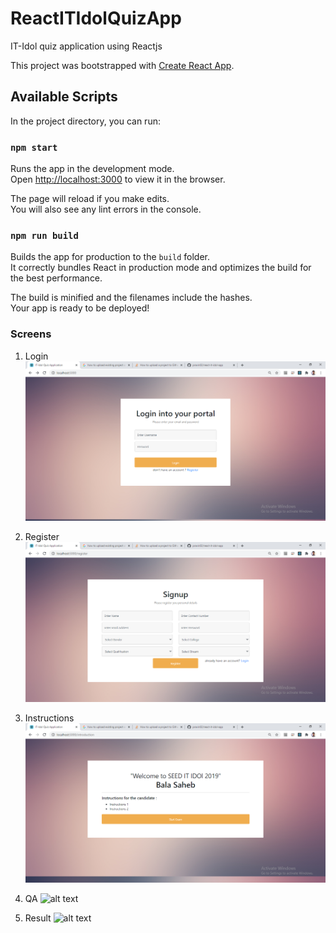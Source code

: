 # ReactITIdolQuizApp
IT-Idol quiz application using Reactjs

This project was bootstrapped with [Create React App](https://github.com/facebook/create-react-app).

## Available Scripts

In the project directory, you can run:

### `npm start`

Runs the app in the development mode.<br />
Open [http://localhost:3000](http://localhost:3000) to view it in the browser.

The page will reload if you make edits.<br />
You will also see any lint errors in the console.

### `npm run build`

Builds the app for production to the `build` folder.<br />
It correctly bundles React in production mode and optimizes the build for the best performance.

The build is minified and the filenames include the hashes.<br />
Your app is ready to be deployed!

### Screens
1) Login
![alt text](https://github.com/pravin02/react-it-idol-app/blob/master/screenshots/Login.png)

2) Register
![alt text](https://github.com/pravin02/react-it-idol-app/blob/master/screenshots/Register.png)

3) Instructions
![alt text](https://github.com/pravin02/react-it-idol-app/blob/master/screenshots/Instructions.png)

4) QA
![alt text](https://github.com/pravin02/react-it-idoluiz-app/blob/master/screenshots/QA.png)

5) Result
![alt text](https://github.com/pravin02/react-it-idoluiz-app/blob/master/screenshots/Result.png)
